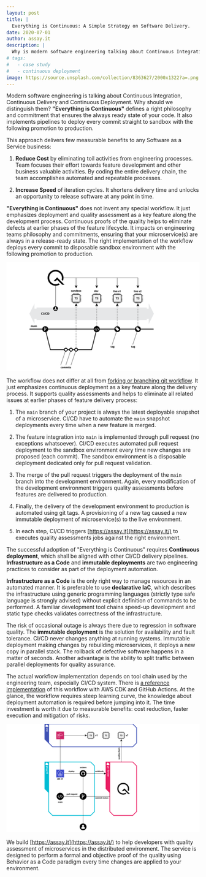 ```yaml
---
layout: post
title: |
  Everything is Continuous: A Simple Strategy on Software Delivery.
date: 2020-07-01
author: assay.it
description: |
  Why is modern software engineering talking about Continuous Integration, Continuous Delivery and Continuous Deployment? Everything is Continuous!
# tags:
#   - case study
#   - continuous deployment
image: https://source.unsplash.com/collection/8363627/2000x1322?a=.png
---
```


Modern software engineering is talking about Continuous Integration, Continuous Delivery and Continuous Deployment. Why should we distinguish them? **"Everything is Continuous"** defines a right philosophy and commitment that ensures the always ready state of your code. It also implements pipelines to deploy every commit straight to sandbox with the following promotion to production.

This approach delivers few measurable benefits to any Software as a Service business:

1. **Reduce Cost** by eliminating toil activities from engineering processes. Team focuses their effort towards feature development and other business valuable activities. By coding the entire delivery chain, the team accomplishes automated and repeatable processes. 

2. **Increase Speed** of iteration cycles. It shortens delivery time and unlocks an opportunity to release software at any point in time.

**"Everything is Continuous"** does not invent any special workflow. It just emphasizes deployment and quality assessment as a key feature along the development process. Continuous proofs of the quality helps to eliminate defects at earlier phases of the feature lifecycle. It impacts on engineering teams philosophy and commitments, ensuring that your microservice(s) are always in a release-ready state. The right implementation of the workflow deploys every commit to disposable sandbox environment with the following promotion to production. 

![](/images/posts/2020-07-01-everything-continuous-workflow.svg)

The workflow does not differ at all from [forking or branching git workflow](https://www.atlassian.com/git/tutorials/comparing-workflows#forking-workflow). It just emphasizes continuous deployment as a key feature along the delivery process. It supports quality assessments and helps to eliminate all related issues at earlier phases of feature delivery process:

1. The `main` branch of your project is always the latest deployable snapshot of a microservice. CI/CD have to automate the `main` snapshot deployments every time when a new feature is merged.

2. The feature integration into `main` is implemented through pull request (no exceptions whatsoever). CI/CD executes automated pull request deployment to the sandbox environment every time new changes are proposed (each commit). The sandbox environment is a disposable deployment dedicated only for pull request validation.

3. The merge of the pull request triggers the deployment of the `main` branch into the development environment. Again, every modification of the development environment triggers quality assessments before features are delivered to production.

4. Finally, the delivery of the development environment to production is automated using git tags. A provisioning of a new tag caused a new immutable deployment of microservice(s) to the live environment.

5. In each step, CI/CD triggers [https://assay.it](https://assay.it/) to executes quality assessments jobs against the right environment.

The successful adoption of "Everything is Continuous" requires **Continuous deployment**, which shall be aligned with other CI/CD delivery pipelines. **Infrastructure as a Code** and **immutable deployments** are two engineering practices to consider as part of the deployment automation.

**Infrastructure as a Code** is the only right way to manage resources in an automated manner. It is preferable to use **declarative IaC**, which describes the infrastructure using generic programming languages (strictly type safe language is strongly advised) without explicit definition of commands to be performed. A familiar development tool chains speed-up development and static type checks validates correctness of the infrastructure.

The risk of occasional outage is always there due to regression in software quality. The **immutable deployment** is the solution for availability and fault tolerance. CI/CD never changes anything at running systems. Immutable deployment making changes by rebuilding microservices, it deploys a new copy in parallel stack. The rollback of defective software  happens in a matter of seconds. Another advantage is the ability to split traffic between parallel deployments for quality assurance. 

The actual workflow implementation depends on tool chain used by the engineering team, especially CI/CD system. There is [a reference implementation](/doc/case-study/everything-is-continuous) of this workflow with AWS CDK and GitHub Actions. At the glance, the workflow requires steep learning curve, the knowledge about deployment automation is required before jumping into it. The time investment is worth it due to measurable benefits: cost reduction, faster execution and mitigation of risks.

![](/images/posts/2020-07-01-everything-continuous-design.svg)

We build [https://assay.it](https://assay.it/) to help developers with quality assessment of microservices in the distributed environment. The service is designed to perform a formal and objective proof of the quality using Behavior as a Code paradigm every time changes are applied to your environment.